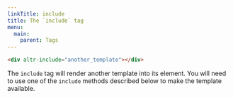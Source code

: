 ```yaml
---
linkTitle: include
title: The `include` tag
menu:
  main:
    parent: Tags
---
```


```html
<div altr-include="another_template"></div>
```
The `include` tag will render another template into its element. You will need
to use one of the `include` methods described below to make the template
available.